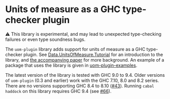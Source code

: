 # Units of measure as a GHC type-checker plugin

:warning: This library is experimental, and may lead to unexpected type-checking failures or even type soundness bugs.

The `uom-plugin` library adds support for units of measure as a GHC type-checker plugin.  See [Data.UnitsOfMeasure.Tutorial](https://hackage.haskell.org/package/uom-plugin/docs/Data-UnitsOfMeasure-Tutorial.html) for an introduction to the library, and [the accompanying paper](http://adam.gundry.co.uk/pub/typechecker-plugins/) for more background.  An example of a package that uses the library is given in [uom-plugin-examples](https://github.com/adamgundry/uom-plugin/tree/master/uom-plugin-examples).

The latest version of the library is tested with GHC 9.0 to 9.4. Older versions of `uom-plugin` (0.3 and earlier) work with the GHC 7.10, 8.0 and 8.2 series. There are no versions supporting GHC 8.4 to 8.10 ([#43][i43]). Running `cabal haddock` on this library requires GHC 9.4 (see [#66][i66]).

[i43]: https://github.com/adamgundry/uom-plugin/issues/43
[i66]: https://github.com/adamgundry/uom-plugin/issues/66
